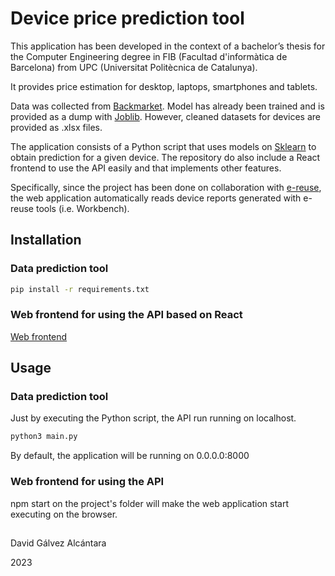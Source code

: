# Device price prediction tool

This application has been developed in the context of a bachelor’s thesis for the Computer Engineering degree in FIB (Facultad d'informàtica de Barcelona) from UPC (Universitat Politècnica de Catalunya).

It provides price estimation for desktop, laptops, smartphones and tablets.

Data was collected from [Backmarket](https://www.backmarket.es/es-es). Model has already been trained and is provided as a dump with [Joblib](https://joblib.readthedocs.io/en/latest/). However, cleaned datasets for devices are provided as .xlsx files.

The application consists of a Python script that uses models on [Sklearn](https://scikit-learn.org/stable/) to obtain prediction for a given device.
The repository do also include a React frontend to use the API easily and that implements other features.

Specifically, since the project has been done on collaboration with [e-reuse](https://www.ereuse.org/), the web application automatically reads device reports generated with e-reuse tools (i.e. Workbench).

## Installation
### Data prediction tool

```bash
pip install -r requirements.txt
```

### Web frontend for using the API based on React
[Web frontend](https://github.com/Kerbolerr/TFGDavid23Web)

## Usage
### Data prediction tool

Just by executing the Python script, the API run running on localhost.

```bash
python3 main.py
```

By default, the application will be running on 0.0.0.0:8000

### Web frontend for using the API
npm start on the project's folder will make the web application start executing on the browser.

##
David Gálvez Alcántara

2023

